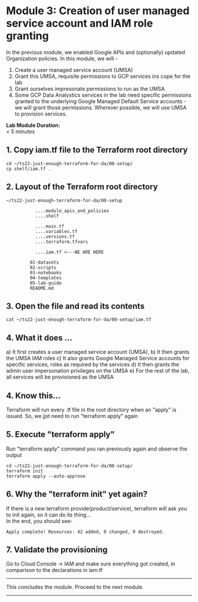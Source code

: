 # Module 3: Creation of user managed service account and IAM role granting
In the previous module, we enabled Google APIs and (optionally) updated Organization policies. In this module, we will - 
1. Create a user managed service account (UMSA)
2. Grant this UMSA, requisite permissions to GCP services ins cope for the lab
3. Grant ourselves impresonate permissions to run as the UMSA
4. Some GCP Data Analystics services in the lab need specific permissions granted to the underlying Google Managed Default Service accounts - we will grant those permissions. Wherever possible, we will use UMSA to provision services.

**Lab Module Duration:** <br>
< 5 minutes 


## 1. Copy iam.tf file to the Terraform root directory

```
cd ~/ts22-just-enough-terraform-for-da/00-setup/
cp shelf/iam.tf .
```

## 2. Layout of the Terraform root directory
```
~/ts22-just-enough-terraform-for-da/00-setup

           ....module_apis_and_policies
           ....shelf
           
           ....main.tf
           ....variables.tf
           ....versions.tf
           ....terraform.tfvars 
           
           ....iam.tf <---WE ARE HERE
           
         01-datasets
         02-scripts
         03-notebooks
         04-templates
         05-lab-guide
         README.md
```


## 3. Open the file and read its contents
```
cat ~/ts22-just-enough-terraform-for-da/00-setup/iam.tf
```

## 4. What it does ...
a) It first creates a user managed service account (UMSA),
b) It then grants the UMSA IAM roles
c) It also grants Google Managed Service accounts for specific services, roles as required by the services
d) It then grants the admin user impersonation privileges on the UMSA
e) For the rest of the lab, all services will be provisioned as the UMSA

## 4. Know this...
Terraform will run every .tf file in the root directory when an "apply" is issued. So, we jjst need to run "terraform apply" again

## 5. Execute "terraform apply"
Run "terraform apply" command you ran previously again and observe the output
 
```
cd ~/ts22-just-enough-terraform-for-da/00-setup/
terraform init
terraform apply --auto-approve
```

## 6. Why the "terraform init" yet again?
If there is a new terraform provide(product/service), terraform will ask you to init again, so it can do its thing...<br>
In the end, you should see-
 ```
 Apply complete! Resources: 42 added, 0 changed, 0 destroyed.
 ```
 
## 7. Validate the provisioning
Go to Cloud Console -> IAM and make sure everything got created, in comparison to the declarations in iam.tf
 
<hr>

This concludes the module. Proceed to the next module.

<hr>


